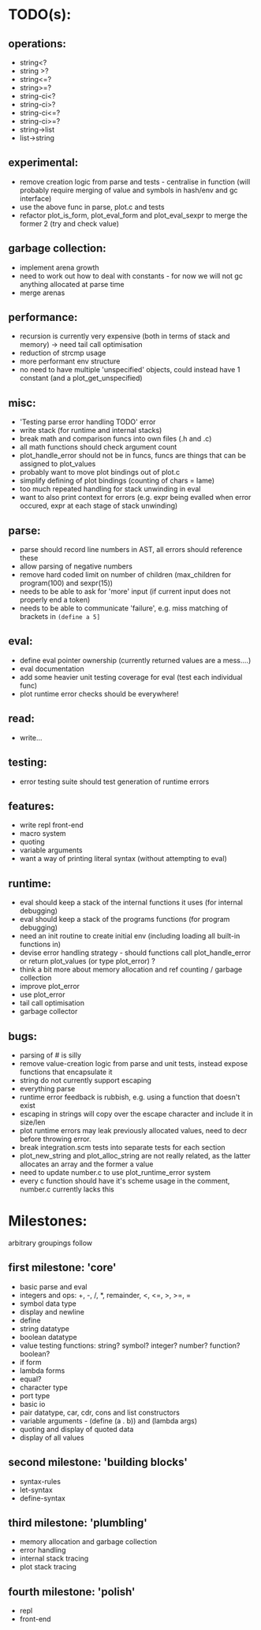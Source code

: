 TODO(s):
=====

operations:
-----------
* string<?
* string >?
* string<=?
* string>=?
* string-ci<?
* string-ci>?
* string-ci<=?
* string-ci>=?
* string->list
* list->string

experimental:
-------------
* remove creation logic from parse and tests - centralise in function (will probably require merging of value and symbols in hash/env and gc interface)
* use the above func in parse, plot.c and tests
* refactor plot_is_form, plot_eval_form and plot_eval_sexpr to merge the former 2 (try and check value)

garbage collection:
-------------------
* implement arena growth
* need to work out how to deal with constants - for now we will not gc anything allocated at parse time
* merge arenas

performance:
------------
* recursion is currently very expensive (both in terms of stack and memory) -> need tail call optimisation
* reduction of strcmp usage
* more performant env structure
* no need to have multiple 'unspecified' objects, could instead have 1 constant (and a plot_get_unspecified)

misc:
-----
* 'Testing parse error handling TODO' error
* write stack (for runtime and internal stacks)
* break math and comparison funcs into own files (.h and .c)
* all math functions should check argument count
* plot_handle_error should not be in funcs, funcs are things that can be assigned to plot_values
* probably want to move plot bindings out of plot.c
* simplify defining of plot bindings (counting of chars = lame)
* too much repeated handling for stack unwinding in eval
* want to also print context for errors (e.g. expr being evalled when error occured, expr at each stage of stack unwinding)

parse:
------
* parse should record line numbers in AST, all errors should reference these
* allow parsing of negative numbers
* remove hard coded limit on number of children (max_children for program(100) and sexpr(15))
* needs to be able to ask for 'more' input (if current input does not properly end a token)
* needs to be able to communicate 'failure', e.g. miss matching of brackets in `(define a 5]`

eval:
-----
* define eval pointer ownership (currently returned values are a mess....)
* eval documentation
* add some heavier unit testing coverage for eval (test each individual func)
* plot runtime error checks should be everywhere!

read:
-----
* write...

testing:
--------
* error testing suite should test generation of runtime errors

features:
---------
* write repl front-end
* macro system
* quoting
* variable arguments
* want a way of printing literal syntax (without attempting to eval)

runtime:
---------
* eval should keep a stack of the internal functions it uses (for internal debugging)
* eval should keep a stack of the programs functions (for program debugging)
* need an init routine to create initial env (including loading all built-in functions in)
* devise error handling strategy - should functions call plot_handle_error or return plot_values (or type plot_error) ?
* think a bit more about memory allocation and ref counting / garbage collection
* improve plot_error
* use plot_error
* tail call optimisation
* garbage collector

bugs:
-----
* parsing of # is silly
* remove value-creation logic from parse and unit tests, instead expose functions that encapsulate it
* string do not currently support escaping
* everything parse
* runtime error feedback is rubbish, e.g. using a function that doesn't exist
* escaping in strings will copy over the escape character and include it in size/len
* plot runtime errors may leak previously allocated values, need to decr before throwing error.
* break integration.scm tests into separate tests for each section
* plot_new_string and plot_alloc_string are not really related, as the latter allocates an array and the former a value
* need to update number.c to use plot_runtime_error system
* every c function should have it's scheme usage in the comment, number.c currently lacks this

Milestones:
===========
arbitrary groupings follow

first milestone: 'core'
----------------
* basic parse and eval
* integers and ops: +, -, /, *, remainder, <, <=, >, >=, =
* symbol data type
* display and newline
* define
* string datatype
* boolean datatype
* value testing functions: string? symbol? integer? number? function? boolean?
* if form
* lambda forms
* equal?
* character type
* port type
* basic io
* pair datatype, car, cdr, cons and list constructors
* variable arguments - (define (a . b)) and (lambda args)
* quoting and display of quoted data
* display of all values

second milestone: 'building blocks'
-----------------
* syntax-rules
* let-syntax
* define-syntax

third milestone: 'plumbling'
---------------
* memory allocation and garbage collection
* error handling
* internal stack tracing
* plot stack tracing

fourth milestone: 'polish'
----------------
* repl
* front-end

